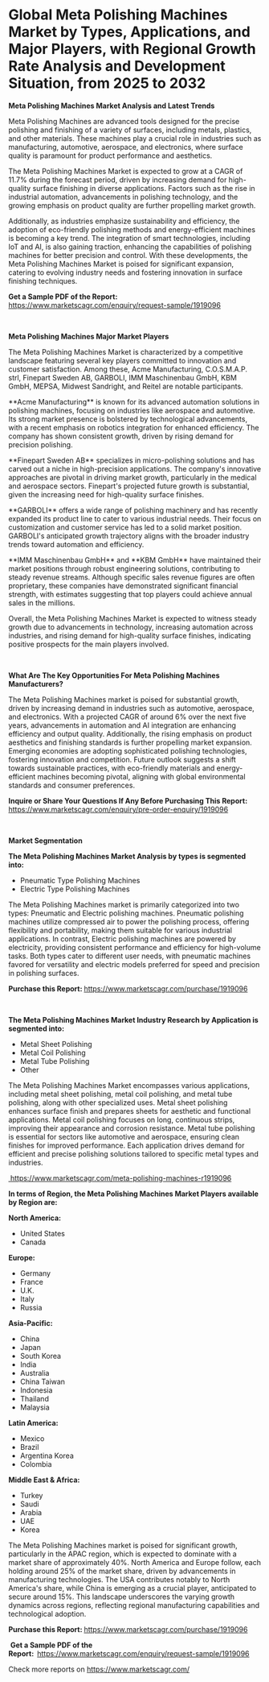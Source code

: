 <p><h1>Global Meta Polishing Machines Market by Types, Applications, and Major Players, with Regional Growth Rate Analysis and Development Situation, from 2025 to 2032</h1></p><p><strong>Meta Polishing Machines Market Analysis and Latest Trends</strong></p>
<p><p>Meta Polishing Machines are advanced tools designed for the precise polishing and finishing of a variety of surfaces, including metals, plastics, and other materials. These machines play a crucial role in industries such as manufacturing, automotive, aerospace, and electronics, where surface quality is paramount for product performance and aesthetics.</p><p>The Meta Polishing Machines Market is expected to grow at a CAGR of 11.7% during the forecast period, driven by increasing demand for high-quality surface finishing in diverse applications. Factors such as the rise in industrial automation, advancements in polishing technology, and the growing emphasis on product quality are further propelling market growth. </p><p>Additionally, as industries emphasize sustainability and efficiency, the adoption of eco-friendly polishing methods and energy-efficient machines is becoming a key trend. The integration of smart technologies, including IoT and AI, is also gaining traction, enhancing the capabilities of polishing machines for better precision and control. With these developments, the Meta Polishing Machines Market is poised for significant expansion, catering to evolving industry needs and fostering innovation in surface finishing techniques.</p></p>
<p><strong>Get a Sample PDF of the Report:&nbsp;</strong> <a href="https://www.marketscagr.com/enquiry/request-sample/1919096?utm_campaign=2800&utm_medium=2&utm_source=Github&utm_content=ia&utm_term=28032025&utm_id=meta-polishing-machines">https://www.marketscagr.com/enquiry/request-sample/1919096</a></p>
<p>&nbsp;</p>
<p><strong>Meta Polishing Machines Major Market Players</strong></p>
<p><p>The Meta Polishing Machines Market is characterized by a competitive landscape featuring several key players committed to innovation and customer satisfaction. Among these, Acme Manufacturing, C.O.S.M.A.P. strl, Finepart Sweden AB, GARBOLI, IMM Maschinenbau GmbH, KBM GmbH, MEPSA, Midwest Sandright, and Reitel are notable participants.</p><p>**Acme Manufacturing** is known for its advanced automation solutions in polishing machines, focusing on industries like aerospace and automotive. Its strong market presence is bolstered by technological advancements, with a recent emphasis on robotics integration for enhanced efficiency. The company has shown consistent growth, driven by rising demand for precision polishing.</p><p>**Finepart Sweden AB** specializes in micro-polishing solutions and has carved out a niche in high-precision applications. The company's innovative approaches are pivotal in driving market growth, particularly in the medical and aerospace sectors. Finepart's projected future growth is substantial, given the increasing need for high-quality surface finishes.</p><p>**GARBOLI** offers a wide range of polishing machinery and has recently expanded its product line to cater to various industrial needs. Their focus on customization and customer service has led to a solid market position. GARBOLI's anticipated growth trajectory aligns with the broader industry trends toward automation and efficiency.</p><p>**IMM Maschinenbau GmbH** and **KBM GmbH** have maintained their market positions through robust engineering solutions, contributing to steady revenue streams. Although specific sales revenue figures are often proprietary, these companies have demonstrated significant financial strength, with estimates suggesting that top players could achieve annual sales in the millions.</p><p>Overall, the Meta Polishing Machines Market is expected to witness steady growth due to advancements in technology, increasing automation across industries, and rising demand for high-quality surface finishes, indicating positive prospects for the main players involved.</p></p>
<p>&nbsp;</p>
<p><strong>What Are The Key Opportunities For Meta Polishing Machines Manufacturers?</strong></p>
<p><p>The Meta Polishing Machines market is poised for substantial growth, driven by increasing demand in industries such as automotive, aerospace, and electronics. With a projected CAGR of around 6% over the next five years, advancements in automation and AI integration are enhancing efficiency and output quality. Additionally, the rising emphasis on product aesthetics and finishing standards is further propelling market expansion. Emerging economies are adopting sophisticated polishing technologies, fostering innovation and competition. Future outlook suggests a shift towards sustainable practices, with eco-friendly materials and energy-efficient machines becoming pivotal, aligning with global environmental standards and consumer preferences.</p></p>
<p><strong>Inquire or Share Your Questions If Any Before Purchasing This Report:</strong> <a href="https://www.marketscagr.com/enquiry/pre-order-enquiry/1919096?utm_campaign=2800&utm_medium=2&utm_source=Github&utm_content=ia&utm_term=28032025&utm_id=meta-polishing-machines">https://www.marketscagr.com/enquiry/pre-order-enquiry/1919096</a></p>
<p>&nbsp;</p>
<p><strong>Market Segmentation</strong></p>
<p><strong>The Meta Polishing Machines Market Analysis by types is segmented into:</strong></p>
<p><ul><li>Pneumatic Type Polishing Machines</li><li>Electric Type Polishing Machines</li></ul></p>
<p><p>The Meta Polishing Machines market is primarily categorized into two types: Pneumatic and Electric polishing machines. Pneumatic polishing machines utilize compressed air to power the polishing process, offering flexibility and portability, making them suitable for various industrial applications. In contrast, Electric polishing machines are powered by electricity, providing consistent performance and efficiency for high-volume tasks. Both types cater to different user needs, with pneumatic machines favored for versatility and electric models preferred for speed and precision in polishing surfaces.</p></p>
<p><strong>Purchase this Report:&nbsp;</strong><a href="https://www.marketscagr.com/purchase/1919096?utm_campaign=2800&utm_medium=2&utm_source=Github&utm_content=ia&utm_term=28032025&utm_id=meta-polishing-machines">https://www.marketscagr.com/purchase/1919096</a></p>
<p>&nbsp;</p>
<p><strong>The Meta Polishing Machines Market Industry Research by Application is segmented into:</strong></p>
<p><ul><li>Metal Sheet Polishing</li><li>Metal Coil Polishing</li><li>Metal Tube Polishing</li><li>Other</li></ul></p>
<p><p>The Meta Polishing Machines Market encompasses various applications, including metal sheet polishing, metal coil polishing, and metal tube polishing, along with other specialized uses. Metal sheet polishing enhances surface finish and prepares sheets for aesthetic and functional applications. Metal coil polishing focuses on long, continuous strips, improving their appearance and corrosion resistance. Metal tube polishing is essential for sectors like automotive and aerospace, ensuring clean finishes for improved performance. Each application drives demand for efficient and precise polishing solutions tailored to specific metal types and industries.</p></p>
<p><a href="https://www.marketscagr.com/meta-polishing-machines-r1919096?utm_campaign=2800&utm_medium=2&utm_source=Github&utm_content=ia&utm_term=28032025&utm_id=meta-polishing-machines">&nbsp;https://www.marketscagr.com/meta-polishing-machines-r1919096</a></p>
<p><strong>In terms of Region, the Meta Polishing Machines Market Players available by Region are:</strong></p>
<p>
    <p> <strong> North America: </strong>
        <ul>
            <li>United States</li>
            <li>Canada</li>
        </ul>
        </p> 
    <p> <strong> Europe: </strong>
        <ul>
            <li>Germany</li>
            <li>France</li>
            <li>U.K.</li>
            <li>Italy</li>
            <li>Russia</li>
        </ul>
        </p> 
    <p> <strong> Asia-Pacific: </strong>
        <ul>
            <li>China</li>
            <li>Japan</li>
            <li>South Korea</li>
            <li>India</li>
            <li>Australia</li>
            <li>China Taiwan</li>
            <li>Indonesia</li>
            <li>Thailand</li>
            <li>Malaysia</li>
        </ul>
        </p> 
    <p> <strong> Latin America: </strong>
        <ul>
            <li>Mexico</li>
            <li>Brazil</li>
            <li>Argentina Korea</li>
            <li>Colombia</li>
        </ul>
        </p> 
    <p> <strong> Middle East & Africa: </strong>
        <ul>
            <li>Turkey</li>
            <li>Saudi</li>
            <li>Arabia</li>
            <li>UAE</li>
            <li>Korea</li>
        </ul>
    </p>
    </p>
<p><p>The Meta Polishing Machines market is poised for significant growth, particularly in the APAC region, which is expected to dominate with a market share of approximately 40%. North America and Europe follow, each holding around 25% of the market share, driven by advancements in manufacturing technologies. The USA contributes notably to North America's share, while China is emerging as a crucial player, anticipated to secure around 15%. This landscape underscores the varying growth dynamics across regions, reflecting regional manufacturing capabilities and technological adoption.</p></p>
<p><strong>Purchase this Report: </strong><a href="https://www.marketscagr.com/purchase/1919096?utm_campaign=2800&utm_medium=2&utm_source=Github&utm_content=ia&utm_term=28032025&utm_id=meta-polishing-machines">https://www.marketscagr.com/purchase/1919096</a></p>
<p>&nbsp;<strong>Get a Sample PDF of the Report:&nbsp;&nbsp;</strong><a href="https://www.marketscagr.com/enquiry/request-sample/1919096?utm_campaign=2800&utm_medium=2&utm_source=Github&utm_content=ia&utm_term=28032025&utm_id=meta-polishing-machines">https://www.marketscagr.com/enquiry/request-sample/1919096</a></p>
<p><strong></strong></p>
<p>Check more reports on <a href="https://www.marketscagr.com/?utm_campaign=2800&utm_medium=2&utm_source=Github&utm_content=ia&utm_term=28032025&utm_id=meta-polishing-machines">https://www.marketscagr.com/</a></p>
